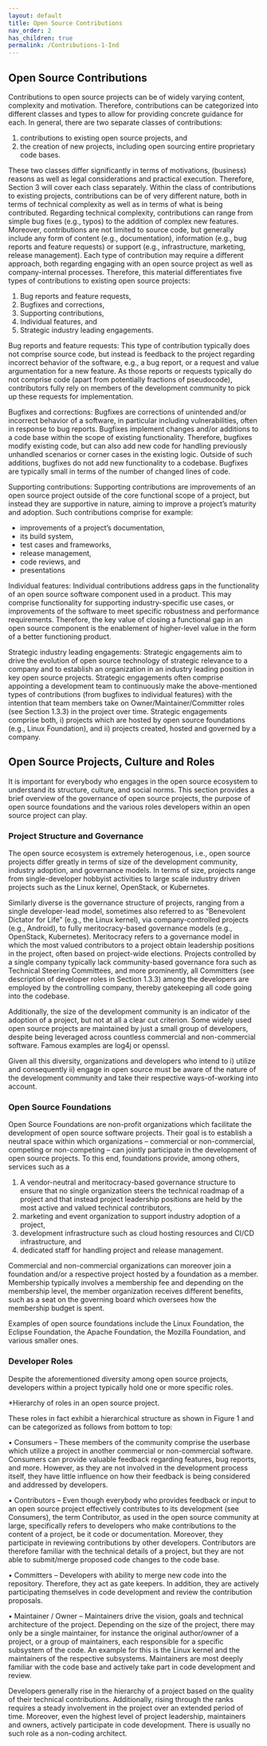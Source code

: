 ```yaml
---
layout: default
title: Open Source Contributions
nav_order: 2
has_children: true
permalink: /Contributions-1-Ind
---
```


## Open Source Contributions
Contributions to open source projects can be of widely varying content, complexity and motivation. Therefore, contributions can be categorized into different classes and types to allow for providing concrete guidance for each.
In general, there are two separate classes of contributions:

1.	contributions to existing open source projects, and
2.	the creation of new projects, including open sourcing entire proprietary code bases.

These two classes differ significantly in terms of motivations, (business) reasons as well as legal considerations and practical execution. Therefore, Section 3 will cover each class separately.
Within the class of contributions to existing projects, contributions can be of very different nature, both in terms of technical complexity as well as in terms of what is being contributed. Regarding technical complexity, contributions can range from simple bug fixes (e.g., typos) to the addition of complex new features. Moreover, contributions are not limited to source code, but generally include any form of content (e.g., documentation), information (e.g., bug reports and feature requests) or support (e.g., infrastructure, marketing, release management).
Each type of contribution may require a different approach, both regarding engaging with an open source project as well as company-internal processes. Therefore, this material differentiates five types of contributions to existing open source projects:

1.	Bug reports and feature requests,
2.	Bugfixes and corrections,
3.	Supporting contributions,
4.	Individual features, and
5.	Strategic industry leading engagements.

Bug reports and feature requests: This type of contribution typically does not comprise source code, but instead is feedback to the project regarding incorrect behavior of the software, e.g., a bug report, or a request and value argumentation for a new feature. As those reports or requests typically do not comprise code (apart from potentially fractions of pseudocode), contributors fully rely on members of the development community to pick up these requests for implementation.

Bugfixes and corrections: Bugfixes are corrections of unintended and/or incorrect behavior of a software, in particular including vulnerabilities, often in response to bug reports. Bugfixes implement changes and/or additions to a code base within the scope of existing functionality. Therefore, bugfixes modify existing code, but can also add new code for handling previously unhandled scenarios or corner cases in the existing logic. Outside of such additions, bugfixes do not add new functionality to a codebase. Bugfixes are typically small in terms of the number of changed lines of code.

Supporting contributions: Supporting contributions are improvements of an open source project outside of the core functional scope of a project, but instead they are supportive in nature, aiming to improve a project’s maturity and adoption. Such contributions comprise for example:
-	improvements of a project’s documentation,
-	its build system,
-	test cases and frameworks,
-	release management,
-	code reviews, and
-	presentations

Individual features: Individual contributions address gaps in the functionality of an open source software component used in a product. This may comprise functionality for supporting industry-specific use cases, or improvements of the software to meet specific robustness and performance requirements. Therefore, the key value of closing a functional gap in an open source component is the enablement of higher-level value in the form of a better functioning product.

Strategic industry leading engagements: Strategic engagements aim to drive the evolution of open source technology of strategic relevance to a company and to establish an organization in an industry leading position in key open source projects. Strategic engagements often comprise appointing a development team to continuously make the above-mentioned types of contributions (from bugfixes to individual features) with the intention that team members take on Owner/Maintainer/Committer roles (see Section 1.3.3) in the project over time. Strategic engagements comprise both, i) projects which are hosted by open source foundations (e.g., Linux Foundation), and ii) projects created, hosted and governed by a company.

## Open Source Projects, Culture and Roles
It is important for everybody who engages in the open source ecosystem to understand its structure, culture, and social norms. This section provides a brief overview of the governance of open source projects, the purpose of open source foundations and the various roles developers within an open source project can play.

### Project Structure and Governance
The open source ecosystem is extremely heterogenous, i.e., open source projects differ greatly in terms of size of the development community, industry adoption, and governance models.
In terms of size, projects range from single-developer hobbyist activities to large scale industry driven projects such as the Linux kernel, OpenStack, or Kubernetes.

Similarly diverse is the governance structure of projects, ranging from a single developer-lead model, sometimes also referred to as “Benevolent Dictator for Life” (e.g., the Linux kernel), via company-controlled projects (e.g., Android), to fully meritocracy-based governance models (e.g., OpenStack, Kubernetes). Meritocracy refers to a governance model in which the most valued contributors to a project obtain leadership positions in the project, often based on project-wide elections. Projects controlled by a single company typically lack community-based governance fora such as Technical Steering Committees, and more prominently, all Committers (see description of developer roles in Section 1.3.3) among the developers are employed by the controlling company, thereby gatekeeping all code going into the codebase.

Additionally, the size of the development community is an indicator of the adoption of a project, but not at all a clear cut criterion. Some widely used open source projects are maintained by just a small group of developers, despite being leveraged across countless commercial and non-commercial software. Famous examples are log4j or openssl. 

Given all this diversity, organizations and developers who intend to i) utilize and consequently ii) engage in open source must be aware of the nature of the development community and take their respective ways-of-working into account.

### Open Source Foundations
Open Source Foundations are non-profit organizations which facilitate the development of open source software projects. Their goal is to establish a neutral space within which organizations – commercial or non-commercial, competing or non-competing – can jointly participate in the development of open source projects. To this end, foundations provide, among others, services such as a

1.	A vendor-neutral and meritocracy-based governance structure to ensure that no single organization steers the technical roadmap of a project and that instead project leadership positions are held by the most active and valued technical contributors,
2.	marketing and event organization to support industry adoption of a project, 
3.	development infrastructure such as cloud hosting resources and CI/CD infrastructure, and
4.	dedicated staff for handling project and release management.

Commercial and non-commercial organizations can moreover join a foundation and/or a respective project hosted by a foundation as a member. Membership typically involves a membership fee and depending on the membership level, the member organization receives different benefits, such as a seat on the governing board which oversees how the membership budget is spent.

Examples of open source foundations include the Linux Foundation, the Eclipse Foundation, the Apache Foundation, the Mozilla Foundation, and various smaller ones.

### Developer Roles
Despite the aforementioned diversity among open source projects, developers within a project typically hold one or more specific roles.

 
*Hierarchy of roles in an open source project.

These roles in fact exhibit a hierarchical structure as shown in Figure 1 and can be categorized as follows from bottom to top:

•	Consumers – These members of the community comprise the userbase which utilize a project in another commercial or non-commercial software. Consumers can provide valuable feedback regarding features, bug reports, and more. However, as they are not involved in the development process itself, they have little influence on how their feedback is being considered and addressed by developers.

•	Contributors – Even though everybody who provides feedback or input to an open source project effectively contributes to its development (see Consumers), the term Contributor, as used in the open source community at large, specifically refers to developers who make contributions to the content of a project, be it code or documentation. Moreover, they participate in reviewing contributions by other developers. Contributors are therefore familiar with the technical details of a project, but they are not able to submit/merge proposed code changes to the code base.

•	Committers – Developers with ability to merge new code into the repository. Therefore, they act as gate keepers. In addition, they are actively participating themselves in code development and review the contribution proposals.

•	Maintainer / Owner – Maintainers drive the vision, goals and technical architecture of the project. Depending on the size of the project, there may only be a single maintainer, for instance the original author/owner of a project, or a group of maintainers, each responsible for a specific subsystem of the code. An example for this is the Linux kernel and the maintainers of the respective subsystems. Maintainers are most deeply familiar with the code base and actively take part in code development and review.

Developers generally rise in the hierarchy of a project based on the quality of their technical contributions. Additionally, rising through the ranks requires a steady involvement in the project over an extended period of time. Moreover, even the highest level of project leadership, maintainers and owners, actively participate in code development. There is usually no such role as a non-coding architect.
